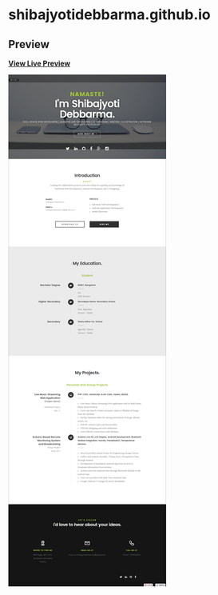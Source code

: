 # shibajyotidebbarma.github.io


## Preview

**[View Live Preview](https://shibajyotidebbarma.github.io)**

[![Agency Preview](https://github.com/shibajyotidebbarma/shibajyotidebbarma.github.io/blob/master/images/demo.png)](https://github.com/shibajyotidebbarma/shibajyotidebbarma.github.io/blob/master/images/demo.png)

